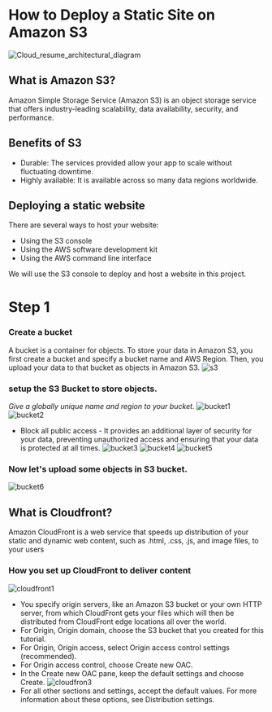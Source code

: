 # How to Deploy a Static Site on Amazon S3
![Cloud_resume_architectural_diagram](https://github.com/zablon-oigo/deploy-static-site-on-amazon-s3/assets/143833326/bfa4c4a1-f270-4774-b199-7b5f909d87f2)

## What is Amazon S3?
Amazon Simple Storage Service (Amazon S3) is an object storage service that offers industry-leading scalability, data availability, security, and performance.

## Benefits of S3
- Durable: The services provided allow your app to scale without fluctuating downtime.
- Highly available: It is available across so many data regions worldwide.
## Deploying a static website
 There are several ways to host your website:
 - Using the S3 console
 - Using the AWS software development kit
 - Using the AWS command line interface
   
We will use the S3 console to deploy and host a website in this project.

# Step 1
 ### Create a bucket
A bucket is a container for objects. To store your data in Amazon S3, you first create a bucket and specify a bucket name and AWS Region. Then, you upload your data to that bucket as objects in Amazon S3.
![s3](https://github.com/zablon-oigo/deploy-static-site-on-amazon-s3/assets/143833326/fc04633e-cd28-4990-8189-0e602b60a2fb)
 ###  setup the S3 Bucket to store objects.
 *Give a globally unique name and region to your bucket.*
![bucket1](https://github.com/zablon-oigo/deploy-static-site-on-amazon-s3/assets/143833326/c173acd6-8588-4f8d-9c7b-ea46aeef0898)
![bucket2](https://github.com/zablon-oigo/deploy-static-site-on-amazon-s3/assets/143833326/c13ac49c-8af2-4138-8cfa-3b434d054dce)

- Block all public access - It provides an additional layer of security for your data, preventing unauthorized access and ensuring that your data is protected at all times.
![bucket3](https://github.com/zablon-oigo/deploy-static-site-on-amazon-s3/assets/143833326/765e1544-33b6-46e1-9af9-78986464d240)
![bucket4](https://github.com/zablon-oigo/deploy-static-site-on-amazon-s3/assets/143833326/e1904b0b-08e0-4795-9801-5c503c117601)
![bucket5](https://github.com/zablon-oigo/deploy-static-site-on-amazon-s3/assets/143833326/936b6638-e861-489c-9c5d-cfb24b489e2a)
### Now let's upload some objects in S3 bucket.
![bucket6](https://github.com/zablon-oigo/deploy-static-site-on-amazon-s3/assets/143833326/4c75a633-4aee-4cb1-9cd2-e109f1138153)

## What is Cloudfront?
Amazon CloudFront is a web service that speeds up distribution of your static and dynamic web content, such as .html, .css, .js, and image files, to your users
### How you set up CloudFront to deliver content
![cloudfront1](https://github.com/zablon-oigo/deploy-static-site-on-amazon-s3/assets/143833326/a6bb239e-9493-4155-a371-69d4b9c3d6a7)
 - You specify origin servers, like an Amazon S3 bucket or your own HTTP server, from which CloudFront gets your files which will then be distributed from CloudFront edge locations all over the 
   world.
 -  For Origin, Origin domain, choose the S3 bucket that you created for this tutorial.
 -  For Origin, Origin access, select Origin access control settings (recommended).
 -  For Origin access control, choose Create new OAC.
 -  In the Create new OAC pane, keep the default settings and choose Create.
  ![cloudfron3](https://github.com/zablon-oigo/deploy-static-site-on-amazon-s3/assets/143833326/c7434810-238c-46c6-8b0c-99a1c8336f71)
 -  For all other sections and settings, accept the default values. For more information about these options, see Distribution settings.



